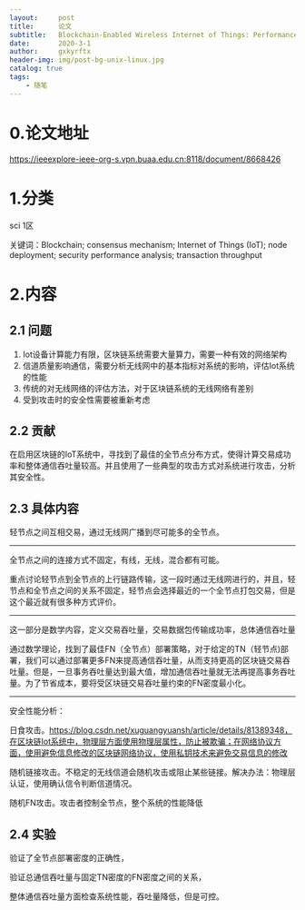 ```yaml
---
layout:     post
title:      论文
subtitle:   Blockchain-Enabled Wireless Internet of Things: Performance Analysis and Optimal Communication Node Deployment
date:       2020-3-1
author:     gxkyrftx
header-img: img/post-bg-unix-linux.jpg
catalog: true
tags:
    - 随笔
---
```


# 0.论文地址

https://ieeexplore-ieee-org-s.vpn.buaa.edu.cn:8118/document/8668426

# 1.分类

sci 1区

关键词：Blockchain; consensus mechanism; Internet of Things (IoT); node deployment; security performance analysis; transaction throughput

# 2.内容

## 2.1 问题

1. Iot设备计算能力有限，区块链系统需要大量算力，需要一种有效的网络架构
2. 信道质量影响通信，需要分析无线网中的基本指标对系统的影响，评估Iot系统的性能
3. 传统的对无线网络的评估方法，对于区块链系统的无线网络有差别
4. 受到攻击时的安全性需要被重新考虑

## 2.2 贡献

在启用区块链的IoT系统中，寻找到了最佳的全节点分布方式，使得计算交易成功率和整体通信吞吐量较高。并且使用了一些典型的攻击方式对系统进行攻击，分析其安全性。

## 2.3 具体内容

轻节点之间互相交易，通过无线网广播到尽可能多的全节点。

---

全节点之间的连接方式不固定，有线，无线，混合都有可能。

重点讨论轻节点到全节点的上行链路传输，这一段时通过无线网进行的，并且，轻节点和全节点之间的关系不固定，轻节点会选择最近的一个全节点打包交易，但是这个最近就有很多种方式评价。

---

这一部分是数学内容，定义交易吞吐量，交易数据包传输成功率，总体通信吞吐量

通过数学理论，找到了最佳FN（全节点）部署策略，对于给定的TN（轻节点)部署，我们可以通过部署更多FN来提高通信吞吐量，从而支持更高的区块链交易吞吐量。但是，一旦事务吞吐量达到最大值，增加通信吞吐量就无法再提高事务吞吐量。为了节省成本，要将受区块链交易吞吐量约束的FN密度最小化。

---

安全性能分析：

日食攻击。https://blog.csdn.net/xuguangyuansh/article/details/81389348，在区块链Iot系统中，物理层方面使用物理层属性，防止被欺骗；在网络协议方面，使用避免信息修改的区块链网络协议，使用私钥技术来避免交易信息的修改

随机链接攻击。不稳定的无线信道会随机攻击或阻止某些链接。解决办法：物理层认证，使用确认信令判断信道情况。

随机FN攻击。攻击者控制全节点，整个系统的性能降低

## 2.4 实验

验证了全节点部署密度的正确性，

验证总通信吞吐量与固定TN密度的FN密度之间的关系，

整体通信吞吐量方面检查系统性能，吞吐量降低，但是可控。
